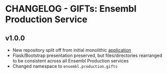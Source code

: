 CHANGELOG - GIFTs: Ensembl Production Service
=========================================

v1.0.0
------
- New repository split off from initial monolithic [application](https://github.com/Ensembl/ensembl-prodinf-legacy-srv)
- Flask/Bootstrap presentation preserved, but files/directories rearranged to be consistent across all Ensembl Production services 
- Changed namespace to `ensembl.production.gifts`
